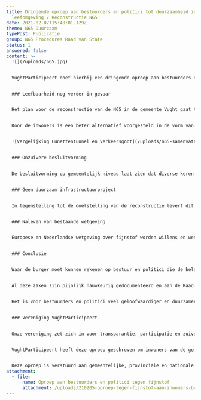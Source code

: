 ```yaml
---
title: Dringende oproep aan bestuurders en politici tot duurzaamheid in de
  leefomgeving / Reconstructie N65
date: 2021-02-07T15:48:01.129Z
theme: N65 Duurzaam
typePost: Publicatie
group: N65 Procedures Raad van State
status: 1
answered: false
content: >-
  ![](/uploads/n65.jpg)


  VughtParticipeert doet hierbij een dringende oproep aan bestuurders en politici om hun verantwoordelijkheid te nemen voor leefbaarheid, zuivere besluitvorming, duurzame infrastructuurontwikkeling en naleven van bestaande wetgeving. Terwijl gemeentelijke politici achterover leunen omdat de Raad van State nu het Salomonsoordeel mag vellen over de kwalijke plannen voor de reconstructie van de N65, vechten wij tegen deze bestuurlijke dwaling.


  ### Leefbaarheid nog verder in gevaar


  Het plan voor de reconstructie van de N65 in de gemeente Vught gaat tenminste €180 miljoen kosten en verslechtert de leefbaarheid voor wat betreft luchtkwaliteit, geluidshinder en verkeersveiligheid. In plaats van een oplossing te bieden voor de toch al problematische leefbaarheidssituatie, wordt deze slechter. Van de 6 beoogde doelen van het project worden er 5 niet bereikt. 


  Door de inwoners is een beter alternatief voorgesteld in de vorm van een tunnel voor doorgaand verkeer, de Lunettentunnel . De haalbaarheid hiervan, ook budgettair, is aangetoond. De reconstructie N65 kan wel degelijk worden uitgevoerd met verbetering van de leefbaarheid, bestuurders moeten alleen even hun oogkleppen willen afzetten (zie bijgaande vergelijking).


  ![Vergelijking Lunettentunnel en verkeersgoot](/uploads/n65-samenvatting-2.png "Samenvatting doelstellingen reconstructie N65")


  ### Onzuivere besluitvorming


  De besluitvorming op gemeentelijk niveau laat zien dat diverse keren informatie voor de gemeenteraadsleden en inwoners is achtergehouden en dat misleidende informatie moedwillig is toegevoegd. Een poging van inwoners in de vorm van een burgerinitiatief om een qua leefbaarheid veel betere reconstructie in de vorm van een tunnel voor doorgaand verkeer nader te onderzoeken, werd gefrustreerd. Hierdoor zijn niet alle relevante mogelijkheden onderzocht en moet worden vastgesteld dat onvoldoende rekening is gehouden met de belangen van alle inwoners.


  ### Geen duurzaam infrastructuurproject


  In tegenstelling tot de doelstelling van de reconstructie levert dit plan geen duurzame oplossing, niet voor de leefbaarheid van de inwoners van Vught maar ook niet voor Provincie en RWS, die voor eeuwig met een flessenhals ter hoogte van Vught moeten leren leven. En dat terwijl duurzaamheid een van de doelstellingen was.


  ### Naleven van bestaande wetgeving


  Europese en Nederlandse wetgeving over fijnstof worden willens en wetens genegeerd. Dit geldt niet alleen bij de reconstructie van de N65, maar is een staande praktijk bij RWS. Hiermee begint deze misstand een bestuurlijke dwaling te worden vergelijkbaar met de stikstof en kinderopvangtoeslag affaires. Ook hier hebben instanties lange tijd consequent wetgeving omzeild, gesanctioneerd door instanties die namens de burger zouden moeten waken voor de correcte naleving van de wetten.


  ### Conclusie


  Waar de burger moet kunnen rekenen op bestuur en politici die de belangen van de bevolking primair stellen, hebben wij hier te maken met verantwoordelijken die gedogen dat zinloze investeringen worden gedaan, onzuivere besluitvorming plaatsvindt en de wet moet voeten wordt getreden. 


  Al deze zaken zijn pijnlijk nauwkeurig gedocumenteerd en aan de Raad van State voorgelegd. Op hun oordeel zouden wij kunnen wachten. Het is nu aan u als bestuurder, politicus en rechter om uw bestuurlijke verantwoordelijk te nemen en niet langer weg te kijken en te gedogen en zo mogelijk nog voor de zitting van de RvS aan de noodrem te trekken. Voor details over het gedoogde [overtreden](https://www.vughtparticipeert.nl/post/de-wet-over-fijnstof-is-duidelijk-rws-en-rv-s-moeten-deze-wel-willen-lezen/c9a8100a6b31a74c67e1815971e01718#main) van de fijnstof wetgeving, [onzuivere](https://www.vughtparticipeert.nl/post/gemeente-vught-en-vught-participeert-hebben-tunnelvisie-open-brief-aan-de-gemeenteraad/6ff8208266465999a74ded0c7e60d3f1#main) besluitvorming en alternatief in de vorm van een [tunnel](https://www.vughtparticipeert.nl/post/vught-participeert-laat-zien-hoe-mooi-een-tunnel-kan-zijn/7e3bf15a24d0d047454ba2579d594eeb#main), verwijzen wij naar de bijlage en onze [website](https://www.vughtparticipeert.nl/).


  Het is voor bestuurders en politici veel geloofwaardiger en duurzamer om moed te tonen, ook 5 minuten voor 12, en een ontspoorde besluitvorming te heroverwegen en deze bestuurlijke dwaling te stoppen. De toekomst zal uw moed belonen want eerlijk duurt het langst.


  ### Vereniging VughtParticipeert


  Onze vereniging zet zich in voor transparantie, participatie en zuivere besluitvorming. Bij de ‘Reconstructie N65’ zijn wat betreft deze aspecten diverse problemen geïdentificeerd en gepubliceerd. In het bijzonder over schone lucht en fijnstof wordt veel [beloofd](https://www.brabant.nl/actueel/nieuws/milieu/2020/het-schone-lucht-akkoord), worden vele onwaarheden gesproken en diverse wetten overtreden. 


  VughtParticipeert heeft deze oproep geschreven om inwoners van de gemeente Vught bewust te maken van de plannen die gemeente, provincie en RWS hebben en de gevolgen voor de leefbaarheid. Tevens is deze dringende oproep gericht op regionale en nationale bestuurders en politici zodat zij zich realiseren welke verantwoordelijkheid zij dragen bij het gedogen of bestrijden van deze manier van besturen. 


  Deze oproep is verstuurd aan gemeentelijke, provinciale en nationale bestuurders en politici.
attachment:
  - file:
      name: Oproep aan bestuurders en politici tegen fijnstof
      attachment: /uploads/210205-oproep-tegen-fijnstof-aan-inwoners-bestuurders-en-politici.pdf
---
```

